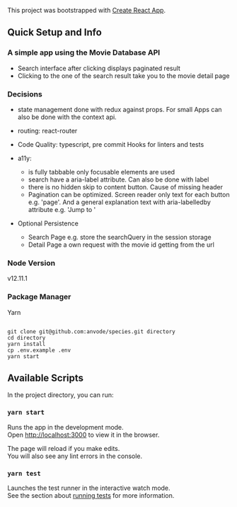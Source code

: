 This project was bootstrapped with [Create React App](https://github.com/facebook/create-react-app).

## Quick Setup and Info

### A simple app using the Movie Database API

* Search interface after clicking displays paginated result
* Clicking to the one of the search result take you to the movie detail page

### Decisions

* state management done with redux against props. For small Apps can also be done with the context api.  

* routing: react-router

* Code Quality: typescript, pre commit Hooks for linters and tests

* a11y:

  * is fully tabbable only focusable elements are used
  * search have a aria-label attribute. Can also be done with label
  * there is no hidden skip to content button. Cause of missing header
  * Pagination can be optimized. Screen reader only text for each button e.g. 'page'. And a general explanation text with aria-labelledby attribute e.g. 'Jump to '

* Optional Persistence

  * Search Page e.g. store the searchQuery in the session storage
  * Detail Page a own request with the movie id getting from the url

### Node Version

v12.11.1

### Package Manager

Yarn

```

git clone git@github.com:anvode/species.git directory
cd directory
yarn install
cp .env.example .env
yarn start

```

## Available Scripts

In the project directory, you can run:

### `yarn start`

Runs the app in the development mode.<br />
Open [http://localhost:3000](http://localhost:3000) to view it in the browser.

The page will reload if you make edits.<br />
You will also see any lint errors in the console.

### `yarn test`

Launches the test runner in the interactive watch mode.<br />
See the section about [running tests](https://facebook.github.io/create-react-app/docs/running-tests) for more information.
